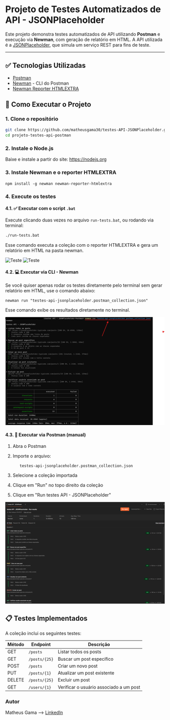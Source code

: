# Projeto de Testes Automatizados de API - JSONPlaceholder

Este projeto demonstra testes automatizados de API utilizando **Postman** e execução via **Newman**, com geração de relatório em HTML. A API utilizada é a [JSONPlaceholder](https://jsonplaceholder.typicode.com/), que simula um serviço REST para fins de teste.

---

## ✅ Tecnologias Utilizadas

- [Postman](https://www.postman.com/)
- [Newman](https://www.npmjs.com/package/newman) - CLI do Postman
- [Newman Reporter HTMLEXTRA](https://www.npmjs.com/package/newman-reporter-htmlextra)


## 🚀 Como Executar o Projeto

### 1. Clone o repositório

```bash
git clone https://github.com/matheusgama30/testes-API-JSONPlaceholder.git
cd projeto-testes-api-postman
```

### 2. Instale o Node.js
Baixe e instale a partir do site: https://nodejs.org

### 3. Instale Newman e o reporter HTMLEXTRA
```
npm install -g newman newman-reporter-htmlextra
```

### 4. Execute os testes
#### 4.1. ✅ Executar com o script `.bat`
Execute clicando duas vezes no arquivo `run-tests.bat`, ou rodando via terminal:
```bash
./run-tests.bat
```
Esse comando executa a coleção com o reporter HTMLEXTRA e gera um relatório em HTML na pasta newman.

![Teste](./testes%20API%20-%20JSONPlaceholder-Postman/Imagens/HTMLEXTRArelatório2.png)
![Teste](./testes%20API%20-%20JSONPlaceholder-Postman/Imagens/HTMLEXTRArelatório2.png)

#### 4.2. 💻 Executar via CLI - Newman
Se você quiser apenas rodar os testes diretamente pelo terminal sem gerar relatório em HTML, use o comando abaixo:

```
newman run "testes-api-jsonplaceholder.postman_collection.json"
```

Esse comando exibe os resultados diretamente no terminal.

![Teste](./testes%20API%20-%20JSONPlaceholder-Postman/Imagens/testesExecutadosCLI.png)

#### 4.3. 🧪 Executar via Postman (manual)
1. Abra o Postman

2. Importe o arquivo:

          testes-api-jsonplaceholder.postman_collection.json

3. Selecione a coleção importada

4. Clique em "Run" no topo direito da coleção

5. Clique em "Run testes API - JSONPlaceholder"

![Teste](./testes%20API%20-%20JSONPlaceholder-Postman/Imagens/testesExecutadosPostman.png)

## 📋 Testes Implementados

A coleção inclui os seguintes testes:

| Método | Endpoint               | Descrição                                     |
|--------|------------------------|-----------------------------------------------|
| GET    | `/posts`               | Listar todos os posts                         |
| GET    | `/posts/{25}`          | Buscar um post específico                     |
| POST   | `/posts`               | Criar um novo post                            |
| PUT    | `/posts/{1}`           | Atualizar um post existente                   |
| DELETE | `/posts/{25}`          | Excluir um post                               |
| GET    | `/users/{1}`           | Verificar o usuário associado a um post       |


### Autor
Matheus Gama -->
<a href="https://www.linkedin.com/in/matheusmsg30/" target="_blank">LinkedIn</a>